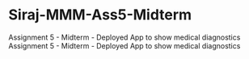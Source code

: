 # Siraj-MMM-Ass5-Midterm
Assignment 5 - Midterm - Deployed App to show medical diagnostics
Assignment 5 - Midterm - Deployed App to show medical diagnostics
